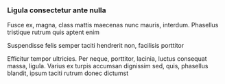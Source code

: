 ### Ligula consectetur ante nulla

Fusce ex, magna, class mattis maecenas nunc mauris, interdum. Phasellus tristique rutrum quis aptent enim

Suspendisse felis semper taciti hendrerit non, facilisis porttitor

Efficitur tempor ultricies. Per neque, porttitor, lacinia, luctus consequat massa, ligula. Varius ex turpis accumsan dignissim sed, quis, phasellus blandit, ipsum taciti rutrum donec dictumst


